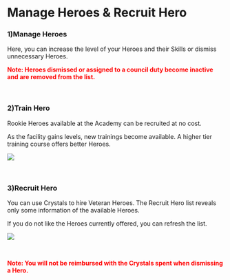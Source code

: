 # Manage Heroes & Recruit Hero

### 1)Manage Heroes

 Here, you can increase the level of your Heroes and their Skills or dismiss unnecessary Heroes.

<font color="red">**Note: Heroes dismissed or assigned to a council duty become inactive and are removed from the list.**</font>

<br>

### 2)Train Hero

 Rookie Heroes available at the Academy can be recruited at no cost.

As the facility gains levels, new trainings become available. A higher tier training course offers better Heroes.

![](http://astrokings.s3.amazonaws.com/html/img/help/104_001rookiehero.JPG)

<br>

### 3)Recruit Hero

 You can use Crystals to hire Veteran Heroes. The Recruit Hero list reveals only some information of the available Heroes.

If you do not like the Heroes currently offered, you can refresh the list.

![](http://astrokings.s3.amazonaws.com/html/img/help/104_002veteranhero.JPG)

<br>

<font color="red">**Note: You will not be reimbursed with the Crystals spent when dismissing a Hero.**</font>